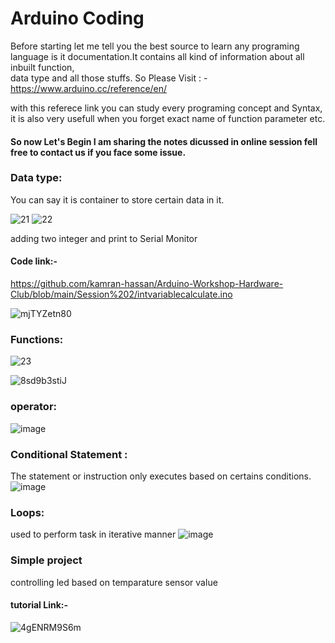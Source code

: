 # Arduino Coding 

Before starting let me tell you the best source to learn any programing language is it documentation.It contains all kind of information about all inbuilt function,<br>
data type and all those stuffs. So Please Visit : - https://www.arduino.cc/reference/en/ 

with this referece link you can study every programing concept and Syntax, it is also very usefull when you forget exact name of function parameter etc.

#### So now Let's Begin I am sharing the notes dicussed in online session fell free to contact us if you face some issue.


### Data type: 
You can say it is container to store certain data in it. 

![21](https://user-images.githubusercontent.com/52744272/139258928-870036a9-5375-469b-8fe4-2cdb3fb2cfb4.png)
![22](https://user-images.githubusercontent.com/52744272/139259063-8966aced-2026-4f0c-a096-033434aeb8b7.png)

adding two integer and print to Serial Monitor
#### Code link:-
https://github.com/kamran-hassan/Arduino-Workshop-Hardware-Club/blob/main/Session%202/intvariablecalculate.ino


![mjTYZetn80](https://user-images.githubusercontent.com/52744272/139261727-25ef414b-ff1e-4cc1-8bcb-70e43d011533.gif)


### Functions:

![23](https://user-images.githubusercontent.com/52744272/139263154-2edb281f-0291-4b49-a905-48fb16dd763a.png)


![8sd9b3stiJ](https://user-images.githubusercontent.com/52744272/139263188-ed148138-8da7-4073-ad84-422a7b537dd6.gif)

### operator:

![image](https://user-images.githubusercontent.com/52744272/139263512-b03412a3-43e5-4688-8d1d-9c1a42c8e24b.png)

### Conditional Statement :
The statement or instruction only executes based on certains conditions.
![image](https://user-images.githubusercontent.com/52744272/139263816-560c6f7f-c38d-45d7-9ca0-0f87239fe888.png)

### Loops:
used to perform task in iterative manner
![image](https://user-images.githubusercontent.com/52744272/139264160-787bced0-0c5e-4bd0-8782-3919e9d1989b.png)

### Simple project
controlling led based on temparature sensor value
#### tutorial Link:-


![4gENRM9S6m](https://user-images.githubusercontent.com/52744272/139272134-d13aa831-8edb-421f-87b8-2a8cca9b70b5.gif)


